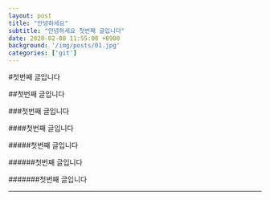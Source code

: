 ```yaml
---
layout: post
title: "안녕하세요"
subtitle: "안녕하세요 첫번째 글입니다"
date: 2020-02-08 11:55:00 +0900
background: '/img/posts/01.jpg'
categories: ['git']
---
```


#첫번째 글입니다

##첫번째 글입니다

###첫번째 글입니다

####첫번째 글입니다

#####첫번째 글입니다

######첫번째 글입니다

#######첫번째 글입니다

---
